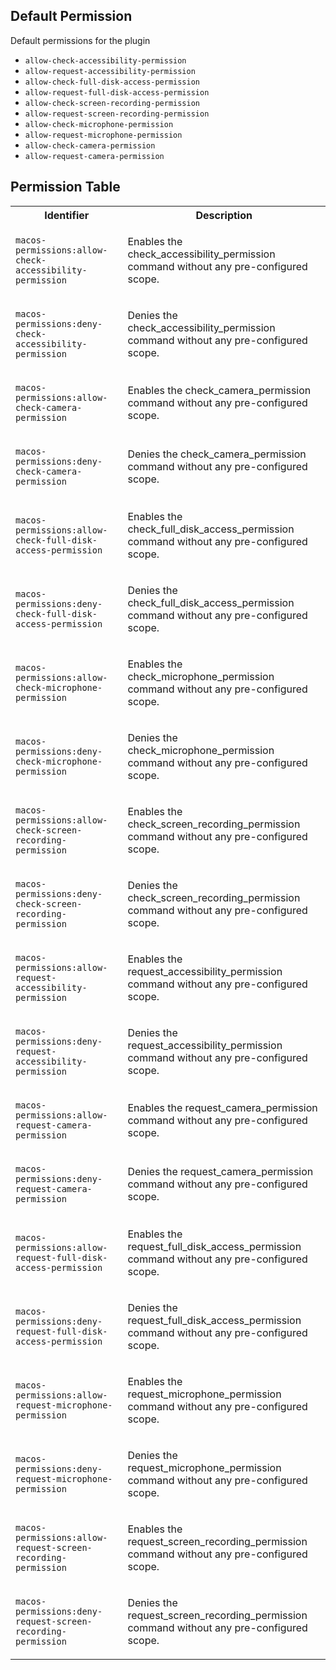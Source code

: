 ## Default Permission

Default permissions for the plugin

- `allow-check-accessibility-permission`
- `allow-request-accessibility-permission`
- `allow-check-full-disk-access-permission`
- `allow-request-full-disk-access-permission`
- `allow-check-screen-recording-permission`
- `allow-request-screen-recording-permission`
- `allow-check-microphone-permission`
- `allow-request-microphone-permission`
- `allow-check-camera-permission`
- `allow-request-camera-permission`

## Permission Table

<table>
<tr>
<th>Identifier</th>
<th>Description</th>
</tr>


<tr>
<td>

`macos-permissions:allow-check-accessibility-permission`

</td>
<td>

Enables the check_accessibility_permission command without any pre-configured scope.

</td>
</tr>

<tr>
<td>

`macos-permissions:deny-check-accessibility-permission`

</td>
<td>

Denies the check_accessibility_permission command without any pre-configured scope.

</td>
</tr>

<tr>
<td>

`macos-permissions:allow-check-camera-permission`

</td>
<td>

Enables the check_camera_permission command without any pre-configured scope.

</td>
</tr>

<tr>
<td>

`macos-permissions:deny-check-camera-permission`

</td>
<td>

Denies the check_camera_permission command without any pre-configured scope.

</td>
</tr>

<tr>
<td>

`macos-permissions:allow-check-full-disk-access-permission`

</td>
<td>

Enables the check_full_disk_access_permission command without any pre-configured scope.

</td>
</tr>

<tr>
<td>

`macos-permissions:deny-check-full-disk-access-permission`

</td>
<td>

Denies the check_full_disk_access_permission command without any pre-configured scope.

</td>
</tr>

<tr>
<td>

`macos-permissions:allow-check-microphone-permission`

</td>
<td>

Enables the check_microphone_permission command without any pre-configured scope.

</td>
</tr>

<tr>
<td>

`macos-permissions:deny-check-microphone-permission`

</td>
<td>

Denies the check_microphone_permission command without any pre-configured scope.

</td>
</tr>

<tr>
<td>

`macos-permissions:allow-check-screen-recording-permission`

</td>
<td>

Enables the check_screen_recording_permission command without any pre-configured scope.

</td>
</tr>

<tr>
<td>

`macos-permissions:deny-check-screen-recording-permission`

</td>
<td>

Denies the check_screen_recording_permission command without any pre-configured scope.

</td>
</tr>

<tr>
<td>

`macos-permissions:allow-request-accessibility-permission`

</td>
<td>

Enables the request_accessibility_permission command without any pre-configured scope.

</td>
</tr>

<tr>
<td>

`macos-permissions:deny-request-accessibility-permission`

</td>
<td>

Denies the request_accessibility_permission command without any pre-configured scope.

</td>
</tr>

<tr>
<td>

`macos-permissions:allow-request-camera-permission`

</td>
<td>

Enables the request_camera_permission command without any pre-configured scope.

</td>
</tr>

<tr>
<td>

`macos-permissions:deny-request-camera-permission`

</td>
<td>

Denies the request_camera_permission command without any pre-configured scope.

</td>
</tr>

<tr>
<td>

`macos-permissions:allow-request-full-disk-access-permission`

</td>
<td>

Enables the request_full_disk_access_permission command without any pre-configured scope.

</td>
</tr>

<tr>
<td>

`macos-permissions:deny-request-full-disk-access-permission`

</td>
<td>

Denies the request_full_disk_access_permission command without any pre-configured scope.

</td>
</tr>

<tr>
<td>

`macos-permissions:allow-request-microphone-permission`

</td>
<td>

Enables the request_microphone_permission command without any pre-configured scope.

</td>
</tr>

<tr>
<td>

`macos-permissions:deny-request-microphone-permission`

</td>
<td>

Denies the request_microphone_permission command without any pre-configured scope.

</td>
</tr>

<tr>
<td>

`macos-permissions:allow-request-screen-recording-permission`

</td>
<td>

Enables the request_screen_recording_permission command without any pre-configured scope.

</td>
</tr>

<tr>
<td>

`macos-permissions:deny-request-screen-recording-permission`

</td>
<td>

Denies the request_screen_recording_permission command without any pre-configured scope.

</td>
</tr>
</table>
